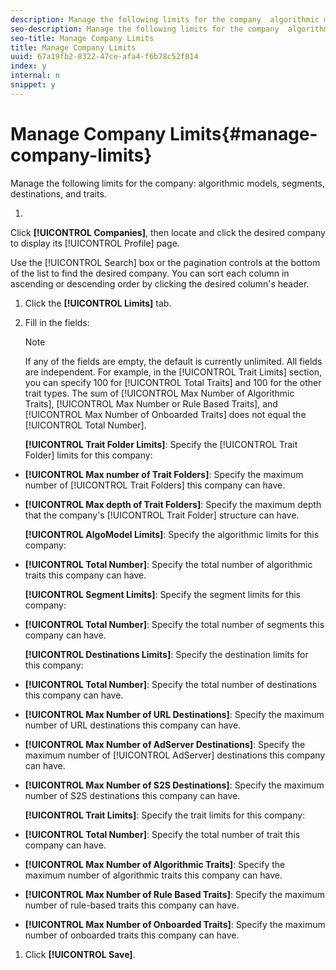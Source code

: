 ```yaml
---
description: Manage the following limits for the company  algorithmic models, segments, destinations, and traits.
seo-description: Manage the following limits for the company  algorithmic models, segments, destinations, and traits.
seo-title: Manage Company Limits
title: Manage Company Limits
uuid: 67a19fb2-8322-47ce-afa4-f6b78c52f814
index: y
internal: n
snippet: y
---
```


# Manage Company Limits{#manage-company-limits}

Manage the following limits for the company: algorithmic models, segments, destinations, and traits.

1. 

   <!-- 

t_company_limits.xml

 -->

   Click **[!UICONTROL Companies]**, then locate and click the desired company to display its [!UICONTROL Profile] page.

   Use the [!UICONTROL Search] box or the pagination controls at the bottom of the list to find the desired company. You can sort each column in ascending or descending order by clicking the desired column's header. 
1. Click the **[!UICONTROL Limits]** tab.
1. Fill in the fields:

   >[!NOTE]
   >
   >If any of the fields are empty, the default is currently unlimited. All fields are independent. For example, in the [!UICONTROL Trait Limits] section, you can specify 100 for [!UICONTROL Total Traits] and 100 for the other trait types. The sum of [!UICONTROL Max Number of Algorithmic Traits], [!UICONTROL Max Number or Rule Based Traits], and [!UICONTROL Max Number of Onboarded Traits] does not equal the [!UICONTROL Total Number].

   **[!UICONTROL Trait Folder Limits]**: Specify the [!UICONTROL Trait Folder] limits for this company:

* **[!UICONTROL Max number of Trait Folders]**: Specify the maximum number of [!UICONTROL Trait Folders] this company can have. 
* **[!UICONTROL Max depth of Trait Folders]**: Specify the maximum depth that the company's [!UICONTROL Trait Folder] structure can have.

   **[!UICONTROL AlgoModel Limits]**: Specify the algorithmic limits for this company:

* **[!UICONTROL Total Number]**: Specify the total number of algorithmic traits this company can have.

   **[!UICONTROL Segment Limits]**: Specify the segment limits for this company:

* **[!UICONTROL Total Number]**: Specify the total number of segments this company can have.

   **[!UICONTROL Destinations Limits]**: Specify the destination limits for this company:

* **[!UICONTROL Total Number]**: Specify the total number of destinations this company can have. 
* **[!UICONTROL Max Number of URL Destinations]**: Specify the maximum number of URL destinations this company can have. 
* **[!UICONTROL Max Number of AdServer Destinations]**: Specify the maximum number of [!UICONTROL AdServer] destinations this company can have. 
* **[!UICONTROL Max Number of S2S Destinations]**: Specify the maximum number of S2S destinations this company can have.

   **[!UICONTROL Trait Limits]**: Specify the trait limits for this company:

* **[!UICONTROL Total Number]**: Specify the total number of trait this company can have. 
* **[!UICONTROL Max Number of Algorithmic Traits]**: Specify the maximum number of algorithmic traits this company can have. 
* **[!UICONTROL Max Number of Rule Based Traits]**: Specify the maximum number of rule-based traits this company can have. 
* **[!UICONTROL Max Number of Onboarded Traits]**: Specify the maximum number of onboarded traits this company can have.

1. Click **[!UICONTROL Save]**.
